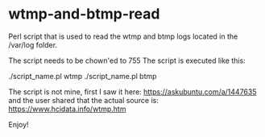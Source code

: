 # wtmp-and-btmp-read
Perl script that is used to read the wtmp and btmp logs located in the /var/log folder.

The script needs to be chown'ed to 755
The script is executed like this:

./script_name.pl wtmp
./script_name.pl btmp

The script is not mine, first I saw it here: https://askubuntu.com/a/1447635 and the user shared that the actual source is: https://www.hcidata.info/wtmp.htm

Enjoy!
